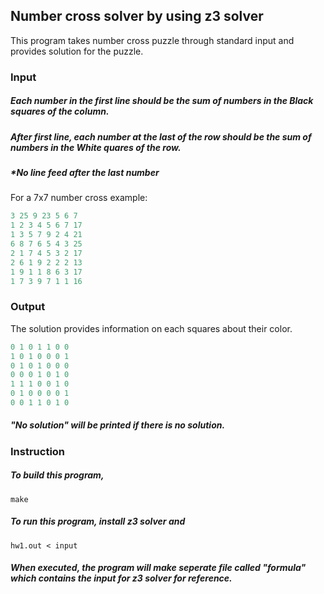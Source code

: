 ## Number cross solver by using z3 solver
  
  
  

This program takes number cross puzzle through standard input and provides solution for the puzzle.

### Input

##### Each number in the first line should be the sum of numbers in the Black squares of the column.  
##### After first line, each number at the last of the row should be the sum of numbers in the White quares of the row.  
  
##### *No line feed after the last number
For a 7x7 number cross example:  
```c
3 25 9 23 5 6 7
1 2 3 4 5 6 7 17
1 3 5 7 9 2 4 21
6 8 7 6 5 4 3 25
2 1 7 4 5 3 2 17
2 6 1 9 2 2 2 13
1 9 1 1 8 6 3 17
1 7 3 9 7 1 1 16
```
 
### Output 
The solution provides information on each squares about their color.
```c
0 1 0 1 1 0 0 
1 0 1 0 0 0 1 
0 1 0 1 0 0 0 
0 0 0 1 0 1 0 
1 1 1 0 0 1 0 
0 1 0 0 0 0 1 
0 0 1 1 0 1 0 
```

##### "No solution" will be printed if there is no solution.

### Instruction

##### To build this program, 
```
make
```

##### To run this program, install z3 solver and
```
hw1.out < input
```

##### When executed, the program will make seperate file called "formula" which contains the input for z3 solver for reference.
